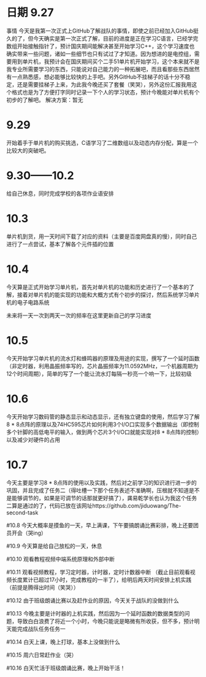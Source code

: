 
# 日期 9.27
事情 今天是我第一次正式上GitHub了解战队的事情，即使之前已经加入GitHub挺久的了，但今天确实是第一次正式了解，目前的进度是正在学习C语言，已经学完数组开始接触指针了，预计国庆期间能解决甚至开始学习C++，这个学习速度也确实带来一些问题，诸如一些细节也只有试过了才知道。因为想进的是电控组，需要用到单片机，我预计会在国庆期间买个二手51单片机开始学习，这个本来就不是我专业所需要学习的东西，只能说对自己能力的一种拓展吧，而且看那些东西居然有一点熟悉感，想必能够比较快的上手吧。另外GitHub不挂梯子的话十分不稳定，还是需要挂梯子上来，为此我今晚还买了套餐（笑哭），另外这份汇报我用这个格式也是为了方便打字同时记录一下个人的学习状态，预计今晚能对单片机有个初步的了解吧。
解决方案：暂无

# 9.29
开始着手于单片机的购买挑选，C语学习了二维数组以及动态内存分配，算是一个比较大的突破吧。
# 9.30——10.2
给自己休息，同时完成学校的各项作业语安排
# 10.3
单片机到货，用一天时间下载了对应的资料（主要是百度网盘真的慢），同时自己进行了一点尝试，基本了解各个元件插的位置
# 10.4
今天算是正式开始学习单片机，首先对单片机的功能和历史进行了一个基本的了解，接着对单片机的能实现的功能和大概方式有个初步的探讨，然后系统学习单片机的电子电路系统

未来将一天一次到两天一次的频率在这里更新自己的学习进度

# 10.5
今天开始学习单片机的流水灯和蜂鸣器的原理及用途的实现，撰写了一个延时函数（非定时器，利用晶振频率写的，芯片晶振频率为11.0592MHz，一个机器周期为12个时间周期），简单的写了一个能让流水灯每隔一秒亮一个响一下，比较初级

# 10.6
今天开始学习数码管的静态显示和动态显示，还有独立键盘的使用，然后学习了解8 * 8点阵的原理以及74HC595芯片如何利用3个I/O口实现多个数据输出（即控制多个针脚的高低电平的输入，做到两个芯片3个I/O口就能实现对8 * 8点阵的控制）以及减少对硬件的占用

# 10.7
今天主要是学习8 * 8点阵的使用以及实践，然后对之前学习的知识进行进一步的巩固，并且完成了任务二（得吐槽一下那个任务表述不准确啊，压根就不知道是不是能够调节的，如果是可调节的话那就更好搞了），龚易乾学长也认为我这个任务二算是通过的了，代码已放在该网址https://github.com/jiduowang/The-second-task

#10.8
今天大概率是摸鱼的一天，早上满课，下午要搞朗诵比赛彩排，晚上还要团员开会（哭ing）

#10.9
今天算是给自己放松的一天，休息

#10.10
观看教程视频中端系统原理和外部中断

#10.11
观看视频教程，学习定时器，计时器，定时计数器中断
（截止目前观看视频长度累计已超过17小时，完成教程的一半了），给明后两天时间安排上机实践（前提是腾得出时间（笑哭））

#10.12
由于班级朗诵比赛以及赶作业的原因，今天关于战队的没做到什么

#10.13
今晚主要是计时器的上机实践，然后因为一个延时函数的数据类型的问题，导致白白浪费了将近一个小时，今晚只能说是略微有所收获，但不多，预计明天能完成战队任务任务一

#10.14
白天上课，晚上打球，基本上没做到什么

#10.15
周六日常赶作业（哭）

#10.16
白天忙活于班级朗诵比赛，晚上开始干活！
